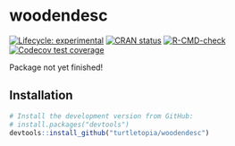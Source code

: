
# woodendesc

<!-- badges: start -->

[![Lifecycle:
experimental](https://img.shields.io/badge/lifecycle-experimental-orange.svg)](https://lifecycle.r-lib.org/articles/stages.html#experimental)
[![CRAN
status](https://www.r-pkg.org/badges/version-last-release/woodendesc)](https://CRAN.R-project.org/package=woodendesc)
[![R-CMD-check](https://github.com/turtletopia/woodendesc/workflows/R-CMD-check/badge.svg)](https://github.com/turtletopia/woodendesc/actions)
[![Codecov test
coverage](https://codecov.io/gh/turtletopia/woodendesc/branch/master/graph/badge.svg)](https://codecov.io/gh/turtletopia/woodendesc?branch=master)
<!-- badges: end -->

Package not yet finished!

## Installation

``` r
# Install the development version from GitHub:
# install.packages("devtools")
devtools::install_github("turtletopia/woodendesc")
```
